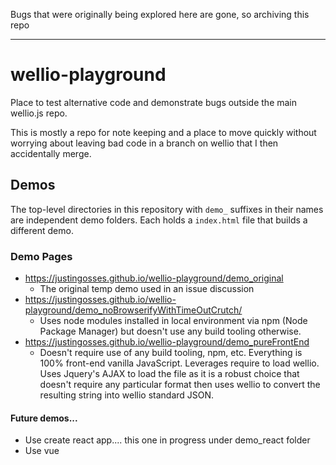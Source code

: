 Bugs that were originally being explored here are gone, so archiving this repo

---------------
# wellio-playground
Place to test alternative code and demonstrate bugs outside the main wellio.js repo.

This is mostly a repo for note keeping and a place to move quickly without worrying about leaving bad code in a branch on wellio that I then accidentally merge.

## Demos

The top-level directories in this repository with `demo_` suffixes in their names are independent demo folders. Each holds a `index.html` file that builds a different demo.

### Demo Pages
- https://justingosses.github.io/wellio-playground/demo_original
  - The original temp demo used in an issue discussion
- https://justingosses.github.io/wellio-playground/demo_noBrowserifyWithTimeOutCrutch/
  - Uses node modules installed in local environment via npm (Node Package Manager) but doesn't use any build tooling otherwise.
- https://justingosses.github.io/wellio-playground/demo_pureFrontEnd
  - Doesn't require use of any build tooling, npm, etc. Everything is 100% front-end vanilla JavaScript. Leverages require to load wellio. Uses Jquery's AJAX to load the file as it is a robust choice that doesn't require any particular format then uses wellio to convert the resulting string into wellio standard JSON.

#### Future demos...
- Use create react app.... this one in progress under demo_react folder
- Use vue
